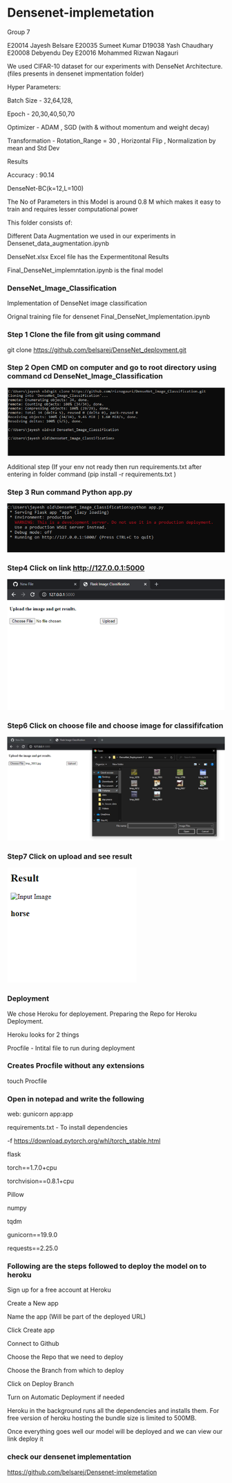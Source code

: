 # Densenet-implemetation

Group 7	

E20014	Jayesh Belsare
E20035	Sumeet Kumar
D19038 	Yash Chaudhary
E20008	Debyendu Dey
E20016	Mohammed Rizwan Nagauri


We used CIFAR-10 dataset for our experiments with DenseNet Architecture.(files presents in densenet impmentation folder)

Hyper Parameters:

Batch Size - 32,64,128,

Epoch - 20,30,40,50,70

Optimizer - ADAM , SGD (with & without momentum and weight decay)

Transformation - Rotation_Range = 30 , Horizontal Flip , Normalization by mean and Std Dev

Results

Accuracy  : 90.14


DenseNet-BC(k=12,L=100)

The No of Parameters in this Model is around 0.8 M which makes it easy to train and requires lesser computational power

This folder consists of:


Different Data Augmentation we used in our experiments in Densenet_data_augmentation.ipynb 

DenseNet.xlsx Excel file has the Expermentitonal Results

Final_DenseNet_implemntation.ipynb is the final model




### DenseNet_Image_Classification

Implementation of DenseNet image classification

Orignal training file for densenet Final_DenseNet_Implementation.ipynb

### Step 1 Clone the file from git using command 

git clone https://github.com/belsarej/DenseNet_deployment.git

### Step 2 Open CMD on computer and go to root directory using command cd DenseNet_Image_Classification

![](https://github.com/belsarej/DenseNet_Image_Classification/blob/main/data/de%201%20screenshot.PNG)

Additional step (If your env not ready then run requirements.txt after entering in folder command (pip install -r requirements.txt )

### Step 3 Run command Python app.py

![](https://github.com/belsarej/DenseNet_Image_Classification/blob/main/data/ds%202.PNG)

### Step4 Click on link http://127.0.0.1:5000


![](https://github.com/belsarej/DenseNet_Image_Classification/blob/main/data/ds2.PNG)


### Step6  Click on choose file and choose image for classififcation


![](https://github.com/belsarej/DenseNet_Image_Classification/blob/main/data/ds3.PNG)



### Step7  Click on upload and see result 


![](https://github.com/belsarej/DenseNet_Image_Classification/blob/main/data/Capture.PNG)

### Deployment

We chose Heroku for deployement. Preparing the Repo for Heroku Deployment.

Heroku looks for 2 things

Procfile - Intital file to run during deployment

### Creates Procfile without any extensions

touch Procfile

### Open in notepad and write the following

web: gunicorn app:app

requirements.txt - To install dependencies


-f https://download.pytorch.org/whl/torch_stable.html

flask

torch==1.7.0+cpu

torchvision==0.8.1+cpu

Pillow

numpy

tqdm

gunicorn==19.9.0

requests==2.25.0

### Following are the steps followed to deploy the model on to heroku

Sign up for a free account at Heroku

Create a New app

Name the app (Will be part of the deployed URL)

Click Create app

Connect to Github

Choose the Repo that we need to deploy

Choose the Branch from which to deploy

Click on Deploy Branch

Turn on Automatic Deployment if needed

Heroku in the background runs all the dependencies and installs them. For free version of heroku hosting the bundle size is limited to 500MB.

Once everything goes well our model will be deployed and we can view our link deploy it

### check our densenet implementation

https://github.com/belsarej/Densenet-implemetation
